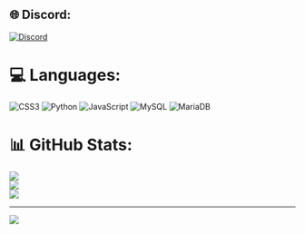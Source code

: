 ## 🌐 Discord:
[![Discord](https://img.shields.io/badge/Discord-%237289DA.svg?logo=discord&logoColor=white)](https://discord.gg/https://discord.com/invite/wdUScbjVDW) 

# 💻 Languages:
![CSS3](https://img.shields.io/badge/css3-%231572B6.svg?style=for-the-badge&logo=css3&logoColor=white) ![Python](https://img.shields.io/badge/python-3670A0?style=for-the-badge&logo=python&logoColor=ffdd54) ![JavaScript](https://img.shields.io/badge/javascript-%23323330.svg?style=for-the-badge&logo=javascript&logoColor=%23F7DF1E) ![MySQL](https://img.shields.io/badge/mysql-%2300f.svg?style=for-the-badge&logo=mysql&logoColor=white) ![MariaDB](https://img.shields.io/badge/MariaDB-003545?style=for-the-badge&logo=mariadb&logoColor=white)
# 📊 GitHub Stats:
![](https://github-readme-stats.vercel.app/api?username=elfentrank&theme=radical&hide_border=false&include_all_commits=false&count_private=false)<br/>
![](https://github-readme-streak-stats.herokuapp.com/?user=elfentrank&theme=radical&hide_border=false)<br/>
![](https://github-readme-stats.vercel.app/api/top-langs/?username=elfentrank&theme=radical&hide_border=false&include_all_commits=false&count_private=false&layout=compact)

---
[![](https://visitcount.itsvg.in/api?id=elfentrank&icon=0&color=0)](https://visitcount.itsvg.in)
